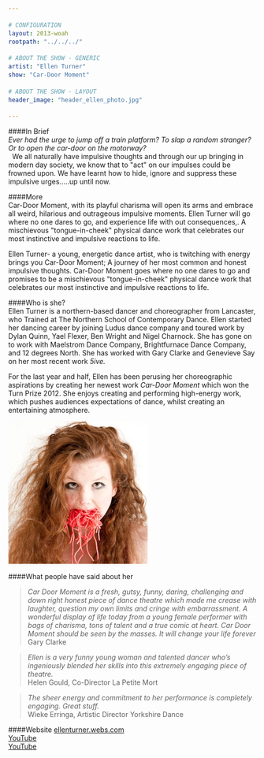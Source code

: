 ```yaml
---

# CONFIGURATION
layout: 2013-woah
rootpath: "../../../"

# ABOUT THE SHOW - GENERIC
artist: "Ellen Turner"
show: "Car-Door Moment"

# ABOUT THE SHOW - LAYOUT
header_image: "header_ellen_photo.jpg"

---
```

####In Brief    
*Ever had the urge to jump off a train platform? To slap a random stranger? Or to open the car-door on the motorway?*    
 
We all naturally have impulsive thoughts and through our up bringing in modern day society, we know that to "act" on our impulses could be frowned upon. We have learnt how to hide, ignore and suppress these impulsive urges.....up until now.    


####More    
Car-Door Moment, with its playful charisma will open its arms and embrace all weird, hilarious and outrageous impulsive moments. Ellen Turner will go where no one dares to go, and experience life with out consequences,. A mischievous "tongue-in-cheek" physical dance work that celebrates our most instinctive and impulsive reactions to life.    

Ellen Turner- a young, energetic dance artist, who is twitching with energy brings you Car-Door Moment; A journey of her most common and honest impulsive thoughts. Car-Door Moment goes where no one dares to go and promises to be a mischievous "tongue-in-cheek" physical dance work that celebrates our most instinctive and impulsive reactions to life.    

####Who is she?    
Ellen Turner is a northern-based dancer and choreographer from Lancaster, who 
Trained at The Northern School of Contemporary Dance. Ellen started her dancing career by joining Ludus dance company and toured work by Dylan Quinn, Yael Flexer, Ben Wright and Nigel Charnock. She has gone on to work with Maelstrom Dance Company, Brightfurnace Dance Company, and 12 degrees North. She has worked with Gary Clarke and Genevieve Say on her most recent work *5ive.*    
    
For the last year and half, Ellen has been perusing her choreographic aspirations by creating her newest work *Car-Door Moment* which won the Turn Prize 2012. She enjoys creating and performing high-energy work, which pushes audiences expectations of dance, whilst creating an entertaining atmosphere.    

![Ellen Turner](Ellen.jpg)    

####What people have said about her    
>*Car Door Moment is a fresh, gutsy, funny, daring, challenging and down right honest piece of dance theatre which made me crease with laughter, question my own limits and cringe with embarrassment. A wonderful display of life today from a young female performer with bags of charisma, tons of talent and a true comic at heart. Car Door Moment should be seen by the masses. It will change your life forever*<br>Gary Clarke    

>*Ellen is a very funny young woman and talented dancer who’s ingeniously blended her skills into this extremely engaging piece of theatre.*<br>Helen Gould, Co-Director La Petite Mort    
 
>*The sheer energy and commitment to her performance is completely engaging. Great stuff.*<br>Wieke Erringa, Artistic Director Yorkshire Dance    

####Website
[ellenturner.webs.com](http://ellenturner.webs.com)    
[YouTube](http://www.youtube.com/watch?v=gqwmCQa2xGI)    
[YouTube](http://www.youtube.com/watch?v=Qah3lQXuHM8)    
